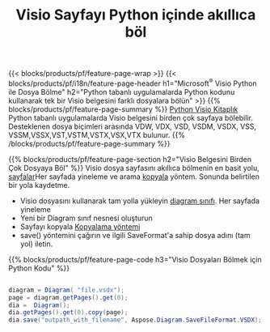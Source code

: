 ﻿---
title: Visio Sayfayı Python içinde akıllıca böl
url: /tr/python-java/splitter/
description: Python uygulamasında Microsoft Visio dosyalarının birden çok dosyaya nasıl bölüneceğini açıklayan Python kaynak kodları
---
{{< blocks/products/pf/feature-page-wrap >}}
{{< blocks/products/pf/i18n/feature-page-header h1="Microsoft<sup>&reg;</sup> Visio Python ile Dosya Bölme" h2="Python tabanlı uygulamalarda Python kodunu kullanarak tek bir Visio belgesini farklı dosyalara bölün" >}}
{{% blocks/products/pf/feature-page-summary %}}
[Python Visio Kitaplık](/diagram/python-java/) Python tabanlı uygulamalarda Visio belgesini birden çok sayfaya bölebilir. Desteklenen dosya biçimleri arasında VDW, VDX, VSD, VSDM, VSDX, VSS, VSSM,VSSX,VST,VSTM,VSTX,VSX,VTX bulunur.
{{% /blocks/products/pf/feature-page-summary %}}

{{% blocks/products/pf/feature-page-section h2="Visio Belgesini Birden Çok Dosyaya Böl" %}}
Visio dosya sayfasını akıllıca bölmenin en basit yolu, [sayfalar](https://reference.aspose.com/diagram/python-java/asposediagram.api/diagram#Pages)Her sayfada yineleme ve arama [kopyala](https://reference.aspose.com/diagram/python-java/asposediagram.api/page#copy(com.aspose.diagram.Page)) yöntem. Sonunda belirtilen bir yola kaydetme. 

+ Visio dosyasını kullanarak tam yolla yükleyin [diagram sınıfı](https://reference.aspose.com/diagram/python-java/asposediagram.api/diagram).
Her sayfada yineleme
+ Yeni bir Diagram sınıf nesnesi oluşturun
+ Sayfayı kopyala [Kopyalama yöntemi](https://reference.aspose.com/diagram/python-java/asposediagram.api/page#copy(com.aspose.diagram.Page))
+ save() yöntemini çağırın ve ilgili SaveFormat'a sahip dosya adını (tam yol) iletin.

{{% blocks/products/pf/feature-page-code h3="Visio Dosyaları Bölmek için Python Kodu" %}}

```cs

diagram = Diagram( "file.vsdx");
page = diagram.getPages().get(0);
dia =  Diagram();
dia.getPages().get(0).copy(page);
dia.save("outpath_with_filename", Aspose.Diagram.SaveFileFormat.VSDX);  


```
